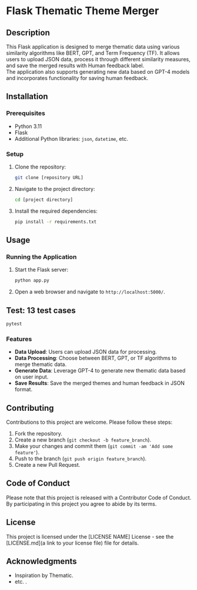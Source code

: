 
# Flask Thematic Theme Merger

## Description
This Flask application is designed to merge thematic data using various similarity algorithms like BERT, GPT, and Term Frequency (TF). It allows users to upload JSON data, process it through different similarity measures, and save the merged results with Human feedback label.  
The application also supports generating new data based on GPT-4 models and incorporates functionality for saving human feedback.

## Installation

### Prerequisites
- Python 3.11
- Flask
- Additional Python libraries: `json`, `datetime`, etc.

### Setup
1. Clone the repository:
   ```bash
   git clone [repository URL]
   ```
2. Navigate to the project directory:
   ```bash
   cd [project directory]
   ```
3. Install the required dependencies:
   ```bash
   pip install -r requirements.txt
   ```

## Usage

### Running the Application
1. Start the Flask server:
   ```bash
   python app.py
   ```
2. Open a web browser and navigate to `http://localhost:5000/`.

## Test: 13 test cases
   ```bash
   pytest
   ```

### Features
- **Data Upload**: Users can upload JSON data for processing.
- **Data Processing**: Choose between BERT, GPT, or TF algorithms to merge thematic data.
- **Generate Data**: Leverage GPT-4 to generate new thematic data based on user input.
- **Save Results**: Save the merged themes and human feedback in JSON format.

## Contributing
Contributions to this project are welcome. Please follow these steps:
1. Fork the repository.
2. Create a new branch (`git checkout -b feature_branch`).
3. Make your changes and commit them (`git commit -am 'Add some feature'`).
4. Push to the branch (`git push origin feature_branch`).
5. Create a new Pull Request.

## Code of Conduct
Please note that this project is released with a Contributor Code of Conduct. By participating in this project you agree to abide by its terms.

## License
This project is licensed under the [LICENSE NAME] License - see the [LICENSE.md](a link to your license file) file for details.

## Acknowledgments

- Inspiration by Thematic.
- etc.
.